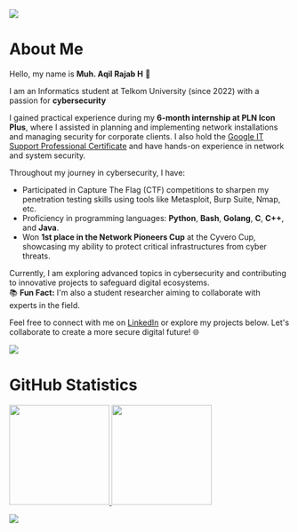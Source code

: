 <img src="https://user-images.githubusercontent.com/73097560/115834477-dbab4500-a447-11eb-908a-139a6edaec5c.gif">

# About Me

Hello, my name is **Muh. Aqil Rajab H** 👋<br />

I am an Informatics student at Telkom University (since 2022) with a passion for **cybersecurity**<br />

I gained practical experience during my **6-month internship at PLN Icon Plus**, where I assisted in planning and implementing network installations and managing security for corporate clients. I also hold the [Google IT Support Professional Certificate](https://coursera.org/share/e21f2c6907c5f2e3cdc12ff6f3ba119a) and have hands-on experience in network and system security.  

Throughout my journey in cybersecurity, I have:
- Participated in Capture The Flag (CTF) competitions to sharpen my penetration testing skills using tools like Metasploit, Burp Suite, Nmap, etc.
- Proficiency in programming languages: **Python**, **Bash**, **Golang**, **C**, **C++**, and **Java**.
- Won **1st place in the Network Pioneers Cup** at the Cyvero Cup, showcasing my ability to protect critical infrastructures from cyber threats.

Currently, I am exploring advanced topics in cybersecurity and contributing to innovative projects to safeguard digital ecosystems.  
📚 **Fun Fact:** I'm also a student researcher aiming to collaborate with experts in the field.  

Feel free to connect with me on [LinkedIn](https://www.linkedin.com/in/muh-aqil-rajab-h/) or explore my projects below. Let's collaborate to create a more secure digital future! 🌐

<img src="https://user-images.githubusercontent.com/73097560/115834477-dbab4500-a447-11eb-908a-139a6edaec5c.gif">

# GitHub Statistics

<p align="left">
<a href="https://github.com/m4rhz">
  <img height="180em" src="https://github-readme-stats-eight-theta.vercel.app/api?username=m4rhz&show_icons=true&theme=algolia&include_all_commits=true&count_private=true"/>
  <img height="180em" src="https://github-readme-stats-eight-theta.vercel.app/api/top-langs/?username=m4rhz&layout=compact&theme=algolia"/>
</a>
</p>

<img src="https://user-images.githubusercontent.com/73097560/115834477-dbab4500-a447-11eb-908a-139a6edaec5c.gif">
